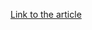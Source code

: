 [Link to the article](https://citizenlab.ca/2023/04/spyware-vendor-quadream-exploits-victims-customers/)
